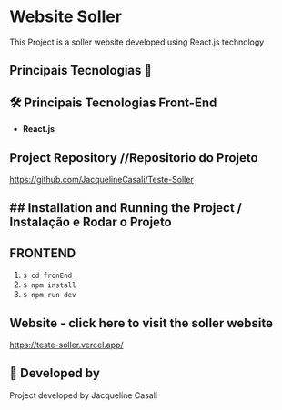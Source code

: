 # Website Soller
This Project is a soller website developed using React.js technology



<!-- # imagem do Projeto 
 <p align="center">
  <img src="./site/src/assets/2023-08-01_144058.png" width="600px">
</p> -->

## Principais Tecnologias 🚀

## 🛠 Principais Tecnologias Front-End 
-  **React.js** 

## Project Repository //Repositorio do Projeto

https://github.com/JacquelineCasali/Teste-Soller

## ## Installation and Running the Project / Instalação e Rodar o Projeto

## FRONTEND

1. `$ cd fronEnd`
2. `$ npm install`
3. `$ npm run dev`

## Website - click here to visit the soller website

https://teste-soller.vercel.app/

## 📝 Developed  by

Project developed by Jacqueline Casali



